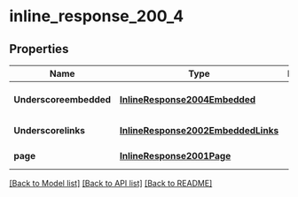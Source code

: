 # inline_response_200_4

## Properties
Name | Type | Description | Notes
------------ | ------------- | ------------- | -------------
**Underscoreembedded** | [**InlineResponse2004Embedded**](InlineResponse2004Embedded.md) |  | [optional] [default to null]
**Underscorelinks** | [**InlineResponse2002EmbeddedLinks**](InlineResponse2002EmbeddedLinks.md) |  | [default to null]
**page** | [**InlineResponse2001Page**](InlineResponse2001Page.md) |  | [default to null]

[[Back to Model list]](../README.md#documentation-for-models) [[Back to API list]](../README.md#documentation-for-api-endpoints) [[Back to README]](../README.md)


